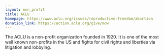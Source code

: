 ```yaml
---
layout: non_profit
title: ACLU
homepage: https://www.aclu.org/issues/reproductive-freedom/abortion
donation_link: https://action.aclu.org/give/now
---
```


The ACLU is a non-profit organization founded in 1920. It is one of the most well known
non-profits in the US and fights for civil rights and liberties via litigation and
lobbying.